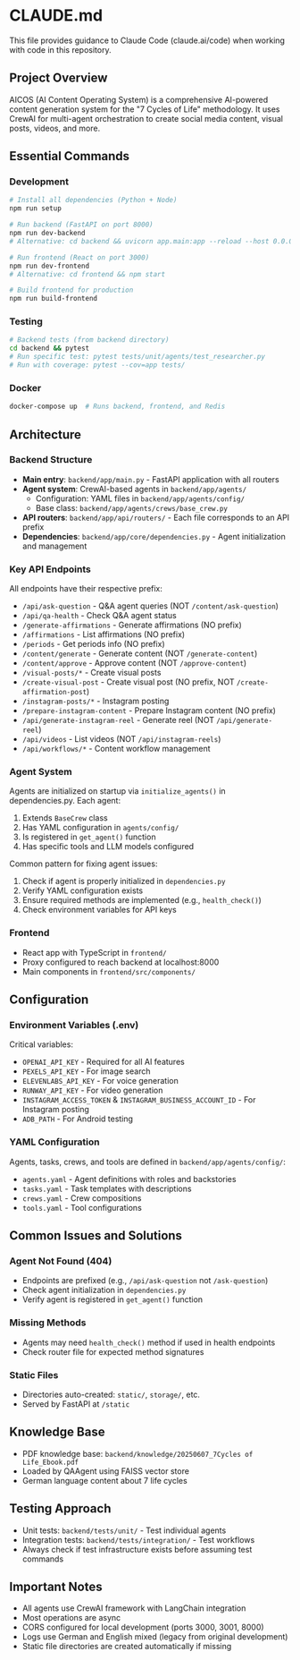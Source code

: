 # CLAUDE.md

This file provides guidance to Claude Code (claude.ai/code) when working with code in this repository.

## Project Overview

AICOS (AI Content Operating System) is a comprehensive AI-powered content generation system for the "7 Cycles of Life" methodology. It uses CrewAI for multi-agent orchestration to create social media content, visual posts, videos, and more.

## Essential Commands

### Development
```bash
# Install all dependencies (Python + Node)
npm run setup

# Run backend (FastAPI on port 8000)
npm run dev-backend
# Alternative: cd backend && uvicorn app.main:app --reload --host 0.0.0.0 --port 8000

# Run frontend (React on port 3000)
npm run dev-frontend
# Alternative: cd frontend && npm start

# Build frontend for production
npm run build-frontend
```

### Testing
```bash
# Backend tests (from backend directory)
cd backend && pytest
# Run specific test: pytest tests/unit/agents/test_researcher.py
# Run with coverage: pytest --cov=app tests/
```

### Docker
```bash
docker-compose up  # Runs backend, frontend, and Redis
```

## Architecture

### Backend Structure
- **Main entry**: `backend/app/main.py` - FastAPI application with all routers
- **Agent system**: CrewAI-based agents in `backend/app/agents/`
  - Configuration: YAML files in `backend/app/agents/config/`
  - Base class: `backend/app/agents/crews/base_crew.py`
- **API routers**: `backend/app/api/routers/` - Each file corresponds to an API prefix
- **Dependencies**: `backend/app/core/dependencies.py` - Agent initialization and management

### Key API Endpoints
All endpoints have their respective prefix:
- `/api/ask-question` - Q&A agent queries (NOT `/content/ask-question`)
- `/api/qa-health` - Check Q&A agent status
- `/generate-affirmations` - Generate affirmations (NO prefix)
- `/affirmations` - List affirmations (NO prefix)
- `/periods` - Get periods info (NO prefix)
- `/content/generate` - Generate content (NOT `/generate-content`)
- `/content/approve` - Approve content (NOT `/approve-content`)
- `/visual-posts/*` - Create visual posts
- `/create-visual-post` - Create visual post (NO prefix, NOT `/create-affirmation-post`)
- `/instagram-posts/*` - Instagram posting
- `/prepare-instagram-content` - Prepare Instagram content (NO prefix)
- `/api/generate-instagram-reel` - Generate reel (NOT `/api/generate-reel`)
- `/api/videos` - List videos (NOT `/api/instagram-reels`)
- `/api/workflows/*` - Content workflow management

### Agent System
Agents are initialized on startup via `initialize_agents()` in dependencies.py. Each agent:
1. Extends `BaseCrew` class
2. Has YAML configuration in `agents/config/`
3. Is registered in `get_agent()` function
4. Has specific tools and LLM models configured

Common pattern for fixing agent issues:
1. Check if agent is properly initialized in `dependencies.py`
2. Verify YAML configuration exists
3. Ensure required methods are implemented (e.g., `health_check()`)
4. Check environment variables for API keys

### Frontend
- React app with TypeScript in `frontend/`
- Proxy configured to reach backend at localhost:8000
- Main components in `frontend/src/components/`

## Configuration

### Environment Variables (.env)
Critical variables:
- `OPENAI_API_KEY` - Required for all AI features
- `PEXELS_API_KEY` - For image search
- `ELEVENLABS_API_KEY` - For voice generation
- `RUNWAY_API_KEY` - For video generation
- `INSTAGRAM_ACCESS_TOKEN` & `INSTAGRAM_BUSINESS_ACCOUNT_ID` - For Instagram posting
- `ADB_PATH` - For Android testing

### YAML Configuration
Agents, tasks, crews, and tools are defined in `backend/app/agents/config/`:
- `agents.yaml` - Agent definitions with roles and backstories
- `tasks.yaml` - Task templates with descriptions
- `crews.yaml` - Crew compositions
- `tools.yaml` - Tool configurations

## Common Issues and Solutions

### Agent Not Found (404)
- Endpoints are prefixed (e.g., `/api/ask-question` not `/ask-question`)
- Check agent initialization in `dependencies.py`
- Verify agent is registered in `get_agent()` function

### Missing Methods
- Agents may need `health_check()` method if used in health endpoints
- Check router file for expected method signatures

### Static Files
- Directories auto-created: `static/`, `storage/`, etc.
- Served by FastAPI at `/static`

## Knowledge Base
- PDF knowledge base: `backend/knowledge/20250607_7Cycles of Life_Ebook.pdf`
- Loaded by QAAgent using FAISS vector store
- German language content about 7 life cycles

## Testing Approach
- Unit tests: `backend/tests/unit/` - Test individual agents
- Integration tests: `backend/tests/integration/` - Test workflows
- Always check if test infrastructure exists before assuming test commands

## Important Notes
- All agents use CrewAI framework with LangChain integration
- Most operations are async
- CORS configured for local development (ports 3000, 3001, 8000)
- Logs use German and English mixed (legacy from original development)
- Static file directories are created automatically if missing